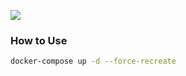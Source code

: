 [![](https://images.microbadger.com/badges/image/alexhaydock/transmission-daemon.svg)](https://hub.docker.com/r/alexhaydock/transmission-daemon "Badge")

### How to Use
```sh
docker-compose up -d --force-recreate
```
